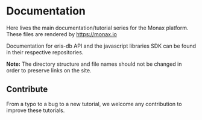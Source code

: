 # Documentation

Here lives the main documentation/tutorial series for the Monax platform. These files are rendered by https://monax.io 

Documentation for eris-db API and the javascript libraries SDK can be found in their respective repositories.

**Note:** The directory structure and file names should not be changed in order to preserve links on the site.

## Contribute

 From a typo to a bug to a new tutorial, we welcome any contribution to improve these tutorials.
